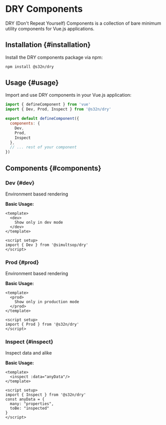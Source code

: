 # DRY Components

DRY (Don't Repeat Yourself) Components is a collection of bare minimum utility components for Vue.js applications.

## Installation {#installation}

Install the DRY components package via npm:

```bash
npm install @s32n/dry
```

## Usage {#usage}

Import and use DRY components in your Vue.js application:

```js
import { defineComponent } from 'vue'
import { Dev, Prod, Inspect } from '@s32n/dry'

export default defineComponent({
  components: {
    Dev,
    Prod,
    Inspect
  },
  // ... rest of your component
})
```

## Components {#components}

### Dev {#dev}

Environment based rendering

**Basic Usage:**

```vue
<template>
  <dev>
    Show only in dev mode
  </dev>
</template>

<script setup>
import { Dev } from '@simultsop/dry'
</script>
```

### Prod {#prod}

Environment based rendering

**Basic Usage:**

```vue
<template>
  <prod>
    Show only in production mode
  </prod>
</template>

<script setup>
import { Prod } from '@s32n/dry'
</script>
```

### Inspect {#inspect}

Inspect data and alike

**Basic Usage:**

```vue
<template>
  <inspect :data="anyData"/>
</template>

<script setup>
import { Inspect } from '@s32n/dry'
const anyData = {
  many: "properties",
  toBe: "inspected"
}
</script>
```
